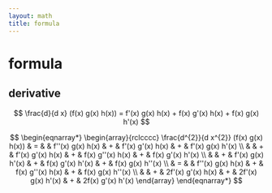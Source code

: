 ```yaml
---
layout: math
title: formula
---
```



# formula


## derivative

$$
    \frac{d}{d x} (f(x) g(x) h(x))
        = f'(x) g(x) h(x) 
        + f(x) g'(x) h(x)
        + f(x) g(x) h'(x)
$$

$$
\begin{eqnarray*}
    \begin{array}{rclcccc}
       \frac{d^{2}}{d x^{2}} (f(x) g(x) h(x)) 
        & = &  & f''(x) g(x) h(x) & + & f'(x) g'(x) h(x) & + & f'(x) g(x) h'(x) 
        \\
        & & + & f'(x) g'(x) h(x) & + & f(x) g''(x) h(x) & + & f(x) g'(x) h'(x)
        \\
        & & + & f'(x) g(x) h'(x) & + & f(x) g'(x) h'(x) & + & f(x) g(x) h''(x)
        \\
        & = & & f''(x) g(x) h(x) & + & f(x) g''(x) h(x) & + & f(x) g(x) h''(x) 
        \\
        & & + & 2f'(x) g'(x) h(x) & + & 2f'(x) g(x) h'(x) & + & 2f(x) g'(x) h'(x) 
    \end{array}
\end{eqnarray*}
$$
